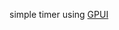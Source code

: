 simple timer using [GPUI](https://github.com/zed-industries/zed/tree/bd882c66d67a16eaf91ffed104819455a4f14e97/crates/gpui)
